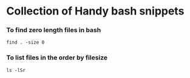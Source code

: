 # Collection of Handy bash snippets

### To find zero length files in bash

`find . -size 0`

### To list files in the order by filesize

`ls -lSr`